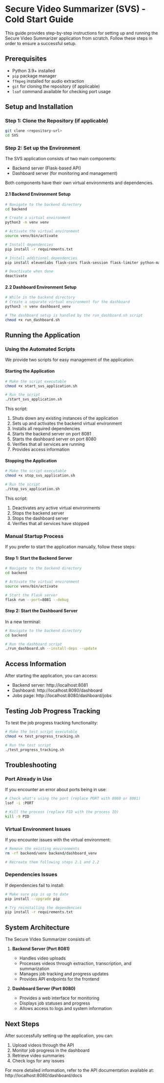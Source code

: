 # Secure Video Summarizer (SVS) - Cold Start Guide

This guide provides step-by-step instructions for setting up and running the Secure Video Summarizer application from scratch. Follow these steps in order to ensure a successful setup.

## Prerequisites

- Python 3.9+ installed
- `pip` package manager
- `ffmpeg` installed for audio extraction
- `git` for cloning the repository (if applicable)
- `lsof` command available for checking port usage

## Setup and Installation

### Step 1: Clone the Repository (if applicable)

```bash
git clone <repository-url>
cd SVS
```

### Step 2: Set up the Environment

The SVS application consists of two main components:
- Backend server (Flask-based API)
- Dashboard server (for monitoring and management)

Both components have their own virtual environments and dependencies.

#### 2.1 Backend Environment Setup

```bash
# Navigate to the backend directory
cd backend

# Create a virtual environment
python3 -m venv venv

# Activate the virtual environment
source venv/bin/activate

# Install dependencies
pip install -r requirements.txt

# Install additional dependencies
pip install elevenlabs flask-cors flask-session flask-limiter python-magic

# Deactivate when done
deactivate
```

#### 2.2 Dashboard Environment Setup

```bash
# While in the backend directory
# Create a separate virtual environment for the dashboard
python3 -m venv dashboard_venv

# The dashboard setup is handled by the run_dashboard.sh script
chmod +x run_dashboard.sh
```

## Running the Application

### Using the Automated Scripts

We provide two scripts for easy management of the application:

#### Starting the Application

```bash
# Make the script executable
chmod +x start_svs_application.sh

# Run the script
./start_svs_application.sh
```

This script:
1. Shuts down any existing instances of the application
2. Sets up and activates the backend virtual environment
3. Installs all required dependencies
4. Starts the backend server on port 8081
5. Starts the dashboard server on port 8080
6. Verifies that all services are running
7. Provides access information

#### Stopping the Application

```bash
# Make the script executable
chmod +x stop_svs_application.sh

# Run the script
./stop_svs_application.sh
```

This script:
1. Deactivates any active virtual environments
2. Stops the backend server
3. Stops the dashboard server
4. Verifies that all services have stopped

### Manual Startup Process

If you prefer to start the application manually, follow these steps:

#### Step 1: Start the Backend Server

```bash
# Navigate to the backend directory
cd backend

# Activate the virtual environment
source venv/bin/activate

# Start the Flask server
flask run --port=8081 --debug
```

#### Step 2: Start the Dashboard Server

In a new terminal:

```bash
# Navigate to the backend directory
cd backend

# Run the dashboard script
./run_dashboard.sh --install-deps --update
```

## Access Information

After starting the application, you can access:

- Backend server: http://localhost:8081
- Dashboard: http://localhost:8080/dashboard
- Jobs page: http://localhost:8080/dashboard/jobs

## Testing Job Progress Tracking

To test the job progress tracking functionality:

```bash
# Make the test script executable
chmod +x test_progress_tracking.sh

# Run the test script
./test_progress_tracking.sh
```

## Troubleshooting

### Port Already in Use

If you encounter an error about ports being in use:

```bash
# Check what's using the port (replace PORT with 8080 or 8081)
lsof -i :PORT

# Kill the process (replace PID with the process ID)
kill -9 PID
```

### Virtual Environment Issues

If you encounter issues with the virtual environment:

```bash
# Remove the existing environments
rm -rf backend/venv backend/dashboard_venv

# Recreate them following steps 2.1 and 2.2
```

### Dependencies Issues

If dependencies fail to install:

```bash
# Make sure pip is up to date
pip install --upgrade pip

# Try reinstalling the dependencies
pip install -r requirements.txt
```

## System Architecture

The Secure Video Summarizer consists of:

1. **Backend Server (Port 8081)**
   - Handles video uploads
   - Processes videos through extraction, transcription, and summarization
   - Manages job tracking and progress updates
   - Provides API endpoints for the frontend

2. **Dashboard Server (Port 8080)**
   - Provides a web interface for monitoring
   - Displays job statuses and progress
   - Allows access to logs and system information

## Next Steps

After successfully setting up the application, you can:

1. Upload videos through the API
2. Monitor job progress in the dashboard
3. Retrieve video summaries
4. Check logs for any issues

For more detailed information, refer to the API documentation available at: http://localhost:8080/dashboard/docs 